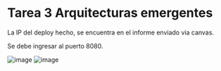 # Tarea 3 Arquitecturas emergentes

La IP del deploy hecho, se encuentra en el informe enviado via canvas.

Se debe ingresar al puerto 8080.

![image](https://user-images.githubusercontent.com/82793531/205736612-dda6b272-01bf-47b2-9284-1fcf7e629e6c.png)
![image](https://user-images.githubusercontent.com/82793531/205736687-021afec6-9821-4c0c-91ee-cec60c2e1576.png)
